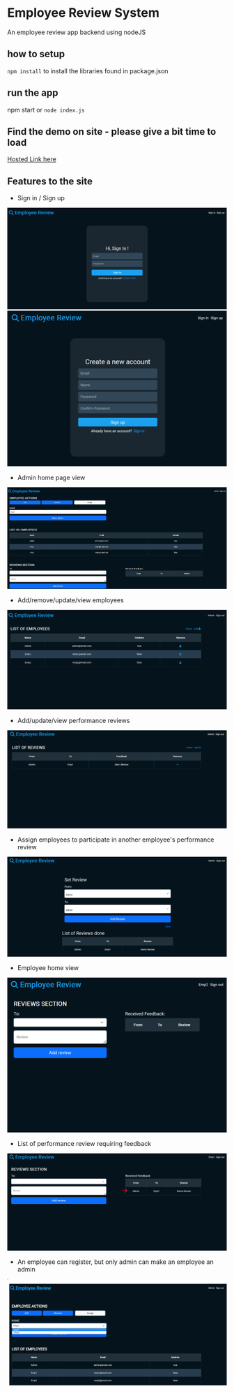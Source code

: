 # Employee Review System
An employee review app backend using nodeJS

## how to setup
<code>npm install</code> to install the libraries found in package.json

## run the app
npm start 
or
<code>node index.js</code>

## Find the demo on site - please give a bit time to load
<a href="https://employee-review-jh1l.onrender.com/"> Hosted Link here </a>

## Features to the site
- Sign in / Sign up
<img src="./assets/images/sign_in.png">
<img src="./assets/images/sign_up.png">

- Admin home page view
<img src="./assets/images/admin_home1.png">

- Add/remove/update/view employees
<img src="./assets/images/admin_edit_emp.png">

- Add/update/view performance reviews
<img src="./assets/images/admin_view_reviews.png">

- Assign employees to participate in another employee's performance review
<img src="./assets/images/admin_set_review.png">

- Employee home view
<img src="./assets/images/employee_home.png">

- List of performance review requiring feedback
<img src="./assets/images/emp_updated.png">

- An employee can register, but only admin can make an employee an admin
<img src="./assets/images/MakeAdmin.png">

